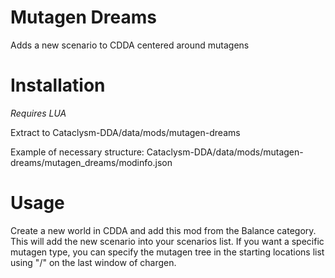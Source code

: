 # Mutagen Dreams
Adds a new scenario to CDDA centered around mutagens

# Installation
*Requires LUA*

Extract to Cataclysm-DDA/data/mods/mutagen-dreams

Example of necessary structure: Cataclysm-DDA/data/mods/mutagen-dreams/mutagen_dreams/modinfo.json

# Usage
Create a new world in CDDA and add this mod from the Balance category. This will add the new scenario into your scenarios list. If you want a specific mutagen type, you can specify the mutagen tree in the starting locations list using "/" on the last window of chargen.

